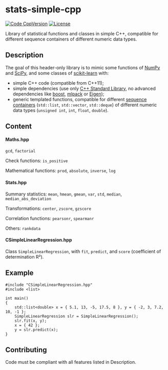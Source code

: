 # stats-simple-cpp

[![Code CppVersion](https://img.shields.io/badge/C++-11+-blue)](https://img.shields.io/badge/C++-11+-blue)
[![License](https://img.shields.io/badge/licence-BSD--3--Clause-green)](https://img.shields.io/badge/license-BSD--3--Clause-green)

Library of statistical functions and classes in simple C++,
compatible for different sequence containers of different numeric data types.

## Description

The goal of this header-only library is to mimic some functions of 
[NumPy](https://github.com/numpy/numpy) and
[SciPy](https://github.com/scipy/scipy), and some classes of
[scikit-learn](https://github.com/scikit-learn/scikit-learn) with:
- simple C++ code (compatible from C++11);
- simple dependencies (use only [C++ Standard Library](https://en.cppreference.com/w/cpp/header),
no advanced dependencies like [boost](https://github.com/boostorg/boost),
[mlpack](https://github.com/mlpack/mlpack)
or [Eigen](https://gitlab.com/libeigen/eigen));
- generic templated functions, compatible for different
[sequence containers](https://en.cppreference.com/w/cpp/named_req/SequenceContainer)
(`std::list`, `std::vector`, `std::deque`) 
of different numeric data types (`unsigned int`, `int`, `float`, `double`).

## Content

#### Maths.hpp

`gcd`, `factorial`

Check functions: `is_positive`

Mathematical functions: `prod`, `absolute`, `inverse`, `log`

#### Stats.hpp

Summary statistics: `mean`, `hmean`, `gmean`, `var`, `std`,
`median`, `median_abs_deviation`

Transformations: `center`, `zscore`, `gzscore`

Correlation functions: `pearsonr`, `spearmanr`

Others: `rankdata`

#### CSimpleLinearRegression.hpp

Class `SimpleLinearRegression`, with `fit`, `predict`, and `score`
(coefficient of determination R²).


## Example

```
#include "CSimpleLinearRegression.hpp"
#include <list>

int main()
{
	std::list<double> x = { 5.1, 13, -5, 17.5, 8 }, y = { -2, 3, 7.2, 10, -1 };
	SimpleLinearRegression slr = SimpleLinearRegression();
	slr.fit(x, y);
	x = { 42 };
	y = slr.predict(x);
}
```

## Contributing

Code must be compliant with all features listed in Description.
